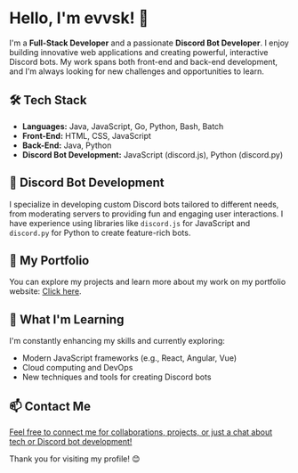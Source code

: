 # Hello, I'm evvsk! 👋

I'm a **Full-Stack Developer** and a passionate **Discord Bot Developer**. I enjoy building innovative web applications and creating powerful, interactive Discord bots. My work spans both front-end and back-end development, and I'm always looking for new challenges and opportunities to learn.

## 🛠️ Tech Stack

- **Languages:** Java, JavaScript, Go, Python, Bash, Batch
- **Front-End:** HTML, CSS, JavaScript
- **Back-End:** Java, Python
- **Discord Bot Development:** JavaScript (discord.js), Python (discord.py)

## 🤖 Discord Bot Development

I specialize in developing custom Discord bots tailored to different needs, from moderating servers to providing fun and engaging user interactions. I have experience using libraries like `discord.js` for JavaScript and `discord.py` for Python to create feature-rich bots.

## 🚀 My Portfolio

You can explore my projects and learn more about my work on my portfolio website: [Click here](https://linktr.ee/evvsk).

## 🌱 What I'm Learning

I'm constantly enhancing my skills and currently exploring:
- Modern JavaScript frameworks (e.g., React, Angular, Vue)
- Cloud computing and DevOps
- New techniques and tools for creating Discord bots

## 📫 Contact Me

[Feel free to connect me for collaborations, projects, or just a chat about tech or Discord bot development!](https://discord.com/users/1218611955917525083)

Thank you for visiting my profile! 😊
